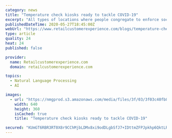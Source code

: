 ```yaml
---
category: news
title: "Temperature check kiosks ready to tackle COVID-19"
excerpt: "All types of locations where people congregate to enforce social distancing and identify individuals with high temperatures on account of COVID-19. In response, technology providers have developed automated identity and temperature monitoring tools that allow locations to check people's temperatures."
publishedDateTime: 2020-05-27T18:45:00Z
webUrl: "https://www.retailcustomerexperience.com/blogs/temperature-check-kiosks-tackle-covid-19/"
type: article
quality: 24
heat: 24
published: false

provider:
  name: Retailcustomerexperience.com
  domain: retailcustomerexperience.com

topics:
  - Natural Language Processing
  - AI

images:
  - url: "https://nmgprod.s3.amazonaws.com/media/files/3f/03/3f03c40fb8c6e277102d45b81f05c226/cover_image_1590532571.png.640x360_q85_crop.png"
    width: 640
    height: 360
    isCached: true
    title: "Temperature check kiosks ready to tackle COVID-19"

secured: "KUmGT6RBR3RT0X8r9CChMjbLDMx8xi9odDLgbSfJ7+IDttmZFPJpkhp6QktLRu2nUPkQjKTuk56xRpC/Y8LOKaMcxWrjv9n7zFvOX9bfQyUb21TQNDaZNPtnPo+8lFXILX6ySBLMXVpaui7F3eVn66nKRhhpIvi5LiGKnAGwGo0RF9k1P58Fwp/Kt0NsdVOSLj8jbFh+mDogA7c6MWl8O+JX1bWp+0Q0jgKu9xyziiMQMqtqlps9zonQXTaJcQ6UGHZozX0Fg8iXu6zwWLkdF6U6TJpVp4B+BmP9ijtBRYnmVrWl1QEUlbGPI+0qkwB1TxbA/OSVG0HjqnSKQY2pd/Feqq6ISdxLqDqUTESSkjR67U/fFWqc70w7OUrEdNEZJf4rRFFJ+Fo/UF07Gykt9S3YsgACitAAHhk5oak9Mg/4440GJAI3v0ueVc68LNhykY5gWRpFNxDyeagqKNqPrWcsz3fgbA/6iJPh8RlQTMM=;EoZJU1KgvJKzvY4EfI2ylA=="
---
```


